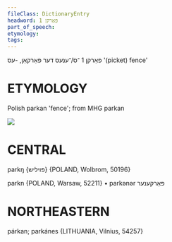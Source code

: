 ```yaml
---
fileClass: DictionaryEntry
headword: פּאַרקן 1
part_of_speech: 
etymology: 
tags: 
---
```

פּאַרקן 1
־ס/־ענעס
דער
	פּאַרקאַן, -עס
'(picket) fence'

ETYMOLOGY
===========
Polish parkan 'fence'; from MHG parkan

![](https://ia802902.us.archive.org/9/items/Yiddish-Dialect-Maps/Herzog4-83-86PluralOrNozShtalChvokParkn-153.jpg)

CENTRAL
========

parkŋ {פּויליש} {POLAND, Wolbrom, 50196}

parkn {POLAND, Warsaw, 52211}
	•	parkənər פּאַרקענער

NORTHEASTERN
==============

párkan; parkánes {LITHUANIA, Vilnius, 54257}